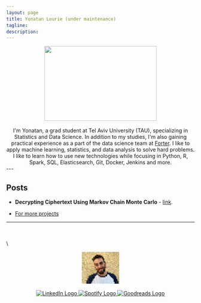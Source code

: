 ```yaml
---
layout: page
title: Yonatan Lourie (under maintenance)
tagline: 
description:
---
```

<p align='center' href="https://www.linkedin.com/in/yonatanlourie/">
    <img src="https://3.bp.blogspot.com/-dYWcbKVsiGY/V8RFmMFnLjI/AAAAAAAAG9Y/Qr_PGmR0V8MhSXb8-rBdAsdciny-oql2ACLcB/s1600/1datasaurus.png" 
	 width="300" 
     height="200"/>
  </p>
<center>
I'm Yonatan, a grad student at Tel Aviv University (TAU), specializing in Statistics and Data Science. 
In addition to my studies, I'm also gaining practical experience as a part of the data science team at  <a href="https://www.linkedin.com/company/forter" >Forter</a>. I like to apply machine learning, statistics, and data analysis to solve hard problems. 
I like to learn how to use new technologies while focusing in Python, R, Spark, SQL, Elasticsearch, Git, Docker, Jenkins and more. 
</center>
---

## Posts

- **Decrypting Ciphertext Using Markov Chain Monte Carlo** - [link](https://github.com/yonatanlou/Decrypting-Classical-Cipher-Text-Using-MCMC).

- [For more projects](https://github.com/yonatanlou/study_projects_bsc)

---



\
\
\


<p align="center">
  <img src="assets/themes/twitter/bootstrap/img/pixel_me.jpg" alt="Sublime's custom image" width="100" />
</p>

<p align='center'>
  <a href="https://www.linkedin.com/in/yonatanlourie/">
    <img src="https://content.linkedin.com/content/dam/me/business/en-us/amp/brand-site/v2/bg/LI-Bug.svg.original.svg" width="20" height="20" alt="LinkedIn Logo" />
  </a>
  <a href="https://spoti.fi/3iAMGi3">
    <img src="https://upload.wikimedia.org/wikipedia/commons/thumb/8/84/Spotify_icon.svg/1982px-Spotify_icon.svg.png"  width="20" height="20" alt="Spotify Logo" />
  </a>
  <a href="https://www.goodreads.com/user/show/103722180-yonatan-lourie">
    <img src="https://upload.wikimedia.org/wikipedia/commons/thumb/5/5a/Goodreads_logo_-_SuperTinyIcons.svg/800px-Goodreads_logo_-_SuperTinyIcons.svg.png"  width="20" height="20"  alt="Goodreads Logo" />
  </a>
</p>
